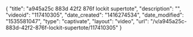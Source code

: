 {
    "title": "a945a25c 883d 42f2 876f lockit supertote",
    "description": "",
    "videoid": "117410305",
    "date_created": "1416274534",
    "date_modified": "1535581047",
    "type": "captivate",
    "layout": "video",
    "url": "\/v\/a945a25c-883d-42f2-876f-lockit-supertote\/117410305"
}